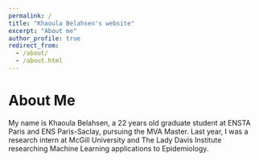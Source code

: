 ```yaml
---
permalink: /
title: "Khaoula Belahsen's website"
excerpt: "About me"
author_profile: true
redirect_from: 
  - /about/
  - /about.html
---
```


# About Me

My name is Khaoula Belahsen, a 22 years old graduate student at ENSTA Paris and ENS Paris-Saclay, pursuing the MVA Master. Last year, I was a research intern at McGill University and The Lady Davis Institute researching Machine Learning applications to Epidemiology. 

